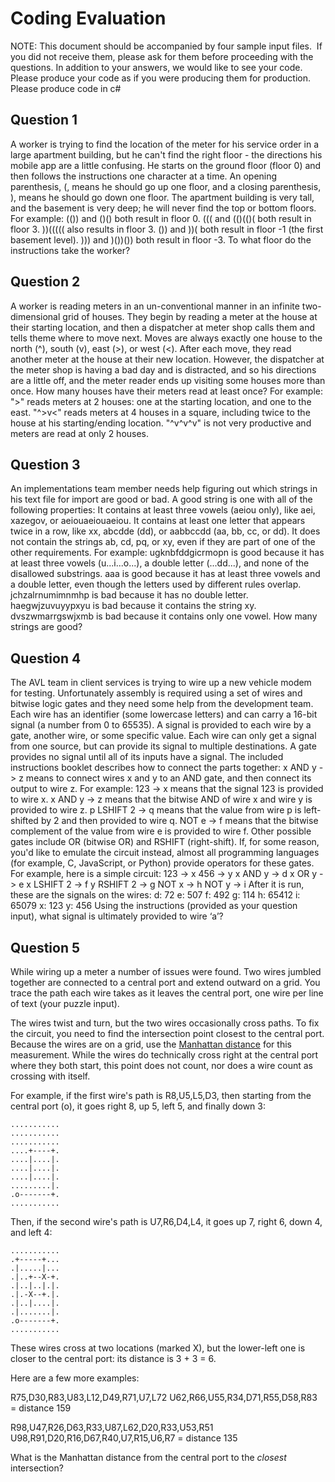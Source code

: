 # Coding Evaluation
NOTE: This document should be accompanied by four sample input files.  If you did not receive them, please ask for them before proceeding with the questions.  In addition to your answers, we would like to see your code.  Please produce your code as if you were producing them for production.
Please produce code in c#

## Question 1
A worker is trying to find the location of the meter for his service order in a large apartment building, but he can't find the right floor - the directions his mobile app are a little confusing. He starts on the ground floor (floor 0) and then follows the instructions one character at a time.
An opening parenthesis, (, means he should go up one floor, and a closing parenthesis, ), means he should go down one floor.
The apartment building is very tall, and the basement is very deep; he will never find the top or bottom floors.
For example:
(()) and ()() both result in floor 0.
((( and (()(()( both result in floor 3.
))((((( also results in floor 3.
()) and ))( both result in floor -1 (the first basement level).
))) and )())()) both result in floor -3.
To what floor do the instructions take the worker?

## Question 2
A worker is reading meters in an un-conventional manner in an infinite two-dimensional grid of houses.
They begin by reading a meter at the house at their starting location, and then a dispatcher at meter shop calls them and tells theme where to move next. Moves are always exactly one house to the north (^), south (v), east (>), or west (<). After each move, they read another meter at the house at their new location.
However, the dispatcher at the meter shop is having a bad day and is distracted, and so his directions are a little off, and the meter reader ends up visiting some houses more than once. How many houses have their meters read at least once?
For example:
">" reads meters at 2 houses: one at the starting location, and one to the east.
"^>v<" reads meters at 4 houses in a square, including twice to the house at his starting/ending location.
"^v^v^v" is not very productive and meters are read at only 2 houses.

## Question 3
An implementations team member needs help figuring out which strings in his text file for import are good or bad.
A good string is one with all of the following properties:
It contains at least three vowels (aeiou only), like aei, xazegov, or aeiouaeiouaeiou. It contains at least one letter that appears twice in a row, like xx, abcdde (dd), or aabbccdd (aa, bb, cc, or dd). It does not contain the strings ab, cd, pq, or xy, even if they are part of one of the other requirements. For example:
ugknbfddgicrmopn is good because it has at least three vowels (u...i...o...), a double letter (...dd...), and none of the disallowed substrings.
aaa is good because it has at least three vowels and a double letter, even though the letters used by different rules overlap.
jchzalrnumimnmhp is bad because it has no double letter.
haegwjzuvuyypxyu is bad because it contains the string xy.
dvszwmarrgswjxmb is bad because it contains only one vowel.
How many strings are good?

## Question 4
The AVL team in client services is trying to wire up a new vehicle modem for testing. Unfortunately assembly is required using a set of wires and bitwise logic gates and they need some help from the development team.
Each wire has an identifier (some lowercase letters) and can carry a 16-bit signal (a number from 0 to 65535). A signal is provided to each wire by a gate, another wire, or some specific value. Each wire can only get a signal from one source, but can provide its signal to multiple destinations. A gate provides no signal until all of its inputs have a signal.
The included instructions booklet describes how to connect the parts together: x AND y -> z means to connect wires x and y to an AND gate, and then connect its output to wire z.
For example:
123 -> x means that the signal 123 is provided to wire x.
x AND y -> z means that the bitwise AND of wire x and wire y is provided to wire z.
p LSHIFT 2 -> q means that the value from wire p is left-shifted by 2 and then provided to wire q.
NOT e -> f means that the bitwise complement of the value from wire e is provided to wire f.
Other possible gates include OR (bitwise OR) and RSHIFT (right-shift). If, for some reason, you'd like to emulate the circuit instead, almost all programming languages (for example, C, JavaScript, or Python) provide operators for these gates.
For example, here is a simple circuit:
123 -> x 456 -> y x AND y -> d x OR y -> e x LSHIFT 2 -> f y RSHIFT 2 -> g NOT x -> h NOT y -> i
After it is run, these are the signals on the wires:
d: 72 e: 507 f: 492 g: 114 h: 65412 i: 65079 x: 123 y: 456
Using the instructions (provided as your question input), what signal is ultimately provided to wire ‘a’?

## Question 5

While wiring up a meter a number of issues were found. Two wires jumbled together are connected to a central port and extend outward on a grid. You trace the path each wire takes as it leaves the central port, one wire per line of text (your puzzle input).

The wires twist and turn, but the two wires occasionally cross paths. To fix the circuit, you need to find the intersection point closest to the central port. Because the wires are on a grid, use the [Manhattan distance](https://en.wikipedia.org/wiki/Taxicab_geometry) for this measurement. While the wires do technically cross right at the central port where they both start, this point does not count, nor does a wire count as crossing with itself.

For example, if the first wire's path is R8,U5,L5,D3, then starting from the central port (o), it goes right 8, up 5, left 5, and finally down 3:

    ...........
    ...........
    ...........
    ....+----+.
    ....|....|.
    ....|....|.
    ....|....|.
    .........|.
    .o-------+.
    ...........

Then, if the second wire's path is U7,R6,D4,L4, it goes up 7, right 6, down 4, and left 4:

    ...........
    .+-----+...
    .|.....|...
    .|..+--X-+.
    .|..|..|.|.
    .|.-X--+.|.
    .|..|....|.
    .|.......|.
    .o-------+.
    ...........

These wires cross at two locations (marked X), but the lower-left one is closer to the central port: its distance is 3 + 3 = 6.

Here are a few more examples:

R75,D30,R83,U83,L12,D49,R71,U7,L72
U62,R66,U55,R34,D71,R55,D58,R83 = distance 159

R98,U47,R26,D63,R33,U87,L62,D20,R33,U53,R51
U98,R91,D20,R16,D67,R40,U7,R15,U6,R7 = distance 135

What is the Manhattan distance from the central port to the _closest_ intersection?